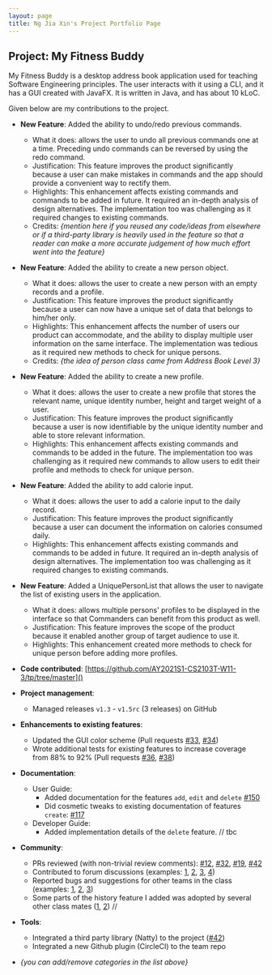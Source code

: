 ```yaml
---
layout: page
title: Ng Jia Xin's Project Portfolio Page
---
```


## Project: My Fitness Buddy

My Fitness Buddy is a desktop address book application used for teaching Software Engineering principles. The user interacts with it using a CLI, and it has a GUI created with JavaFX. It is written in Java, and has about 10 kLoC.

Given below are my contributions to the project.

* **New Feature**: Added the ability to undo/redo previous commands.
  * What it does: allows the user to undo all previous commands one at a time. Preceding undo commands can be reversed by using the redo command.
  * Justification: This feature improves the product significantly because a user can make mistakes in commands and the app should provide a convenient way to rectify them.
  * Highlights: This enhancement affects existing commands and commands to be added in future. It required an in-depth analysis of design alternatives. The implementation too was challenging as it required changes to existing commands.
  * Credits: *{mention here if you reused any code/ideas from elsewhere or if a third-party library is heavily used in the feature so that a reader can make a more accurate judgement of how much effort went into the feature}*

* **New Feature**: Added the ability to create a new person object.
  * What it does: allows the user to create a new person with an empty records and a profile.
  * Justification: This feature improves the product significantly because a user can now have a unique set of data that belongs to him/her only. 
  * Highlights: This enhancement affects the number of users our product can accommodate, and the ability to display multiple user information on the same interface. The implementation was tedious as it required new methods to check for unique persons.
  * Credits: *{the idea of person class came from Address Book Level 3}*

* **New Feature**: Added the ability to create a new profile.
  * What it does: allows the user to create a new profile that stores the relevant name, unique identity number, height and target weight of a user.
  * Justification: This feature improves the product significantly because a user is now identifiable by the unique identity number and able to store relevant information. 
  * Highlights: This enhancement affects existing commands and commands to be added in the future. The implementation too was challenging as it required new commands to allow users to edit their profile and methods to check for unique person.

* **New Feature**: Added the ability to add calorie input.
  * What it does: allows the user to add a calorie input to the daily record.
  * Justification: This feature improves the product significantly because a user can document the information on calories consumed daily.
  * Highlights: This enhancement affects existing commands and commands to be added in future. It required an in-depth analysis of design alternatives. The implementation too was challenging as it required changes to existing commands.

* **New Feature**: Added a UniquePersonList that allows the user to navigate the list of existing users in the application.
  * What it does: allows multiple persons' profiles to be displayed in the interface so that Commanders can benefit from this product as well.
  * Justification: This feature improves the scope of the product because it enabled another group of target audience to use it.
  * Highlights: This enhancement created more methods to check for unique person before adding more profiles. 

* **Code contributed**: [https://github.com/AY2021S1-CS2103T-W11-3/tp/tree/master]()

* **Project management**:
  * Managed releases `v1.3` - `v1.5rc` (3 releases) on GitHub

* **Enhancements to existing features**:
  * Updated the GUI color scheme (Pull requests [\#33](), [\#34]())
  * Wrote additional tests for existing features to increase coverage from 88% to 92% (Pull requests [\#36](), [\#38]())

* **Documentation**:
  * User Guide:
    * Added documentation for the features `add`, `edit` and `delete` [\#150]()
    * Did cosmetic tweaks to existing documentation of features `create`: [\#117]()
  * Developer Guide:
    * Added implementation details of the `delete` feature. // tbc

* **Community**:
  * PRs reviewed (with non-trivial review comments): [\#12](), [\#32](), [\#19](), [\#42]()
  * Contributed to forum discussions (examples: [1](), [2](), [3](), [4]())
  * Reported bugs and suggestions for other teams in the class (examples: [1](), [2](), [3]())
  * Some parts of the history feature I added was adopted by several other class mates ([1](), [2]()) //

* **Tools**:
  * Integrated a third party library (Natty) to the project ([\#42]())
  * Integrated a new Github plugin (CircleCI) to the team repo

* _{you can add/remove categories in the list above}_
